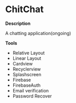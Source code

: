 # ChitChat

**Description**

A chatting application(ongoing)

**Tools**

- Relative Layout
- Linear Layout
- Cardview
- Recyclerview
- Splashscreen
- Firebase
- FirebaseAuth
- Email verification
- Password Recover

